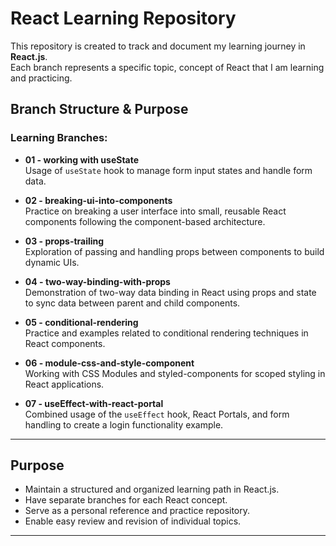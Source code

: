 # React Learning Repository

This repository is created to track and document my learning journey in **React.js**.  
Each branch represents a specific topic, concept of React that I am learning and practicing.

## Branch Structure & Purpose


### Learning Branches:

- **01 - working with useState**  
  Usage of `useState` hook to manage form input states and handle form data.

- **02 - breaking-ui-into-components**  
  Practice on breaking a user interface into small, reusable React components following the component-based architecture.

- **03 - props-trailing**  
  Exploration of passing and handling props between components to build dynamic UIs.

- **04 - two-way-binding-with-props**  
  Demonstration of two-way data binding in React using props and state to sync data between parent and child components.

- **05 - conditional-rendering**  
  Practice and examples related to conditional rendering techniques in React components.

- **06 - module-css-and-style-component**  
  Working with CSS Modules and styled-components for scoped styling in React applications.

- **07 - useEffect-with-react-portal**  
  Combined usage of the `useEffect` hook, React Portals, and form handling to create a login functionality example.

---

## Purpose

- Maintain a structured and organized learning path in React.js.
- Have separate branches for each React concept.
- Serve as a personal reference and practice repository.
- Enable easy review and revision of individual topics.

---

